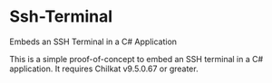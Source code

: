 # Ssh-Terminal
Embeds an SSH Terminal in a C# Application

This is a simple proof-of-concept to embed an SSH terminal in a C# application.  It requires Chilkat v9.5.0.67 or greater.

